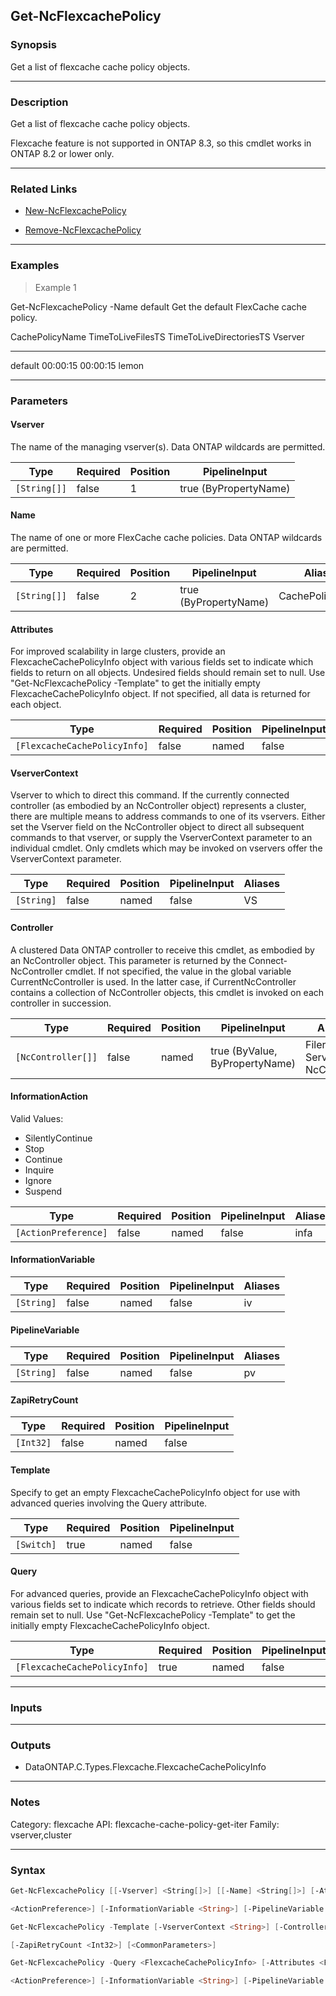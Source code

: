 Get-NcFlexcachePolicy
---------------------

### Synopsis
Get a list of flexcache cache policy objects.

---

### Description

Get a list of flexcache cache policy objects.

Flexcache feature is not supported in ONTAP 8.3, so this cmdlet works in ONTAP 8.2 or lower only.

---

### Related Links
* [New-NcFlexcachePolicy](New-NcFlexcachePolicy)

* [Remove-NcFlexcachePolicy](Remove-NcFlexcachePolicy)

---

### Examples
> Example 1

Get-NcFlexcachePolicy -Name default
Get the default FlexCache cache policy.

CachePolicyName                 TimeToLiveFilesTS  TimeToLiveDirectoriesTS Vserver
---------------                 -----------------  ----------------------- -------
default                                  00:00:15                 00:00:15 lemon

---

### Parameters
#### **Vserver**
The name of the managing vserver(s).  Data ONTAP wildcards are permitted.

|Type        |Required|Position|PipelineInput        |
|------------|--------|--------|---------------------|
|`[String[]]`|false   |1       |true (ByPropertyName)|

#### **Name**
The name of one or more FlexCache cache policies.  Data ONTAP wildcards are permitted.

|Type        |Required|Position|PipelineInput        |Aliases        |
|------------|--------|--------|---------------------|---------------|
|`[String[]]`|false   |2       |true (ByPropertyName)|CachePolicyName|

#### **Attributes**
For improved scalability in large clusters, provide an FlexcacheCachePolicyInfo object with various fields set to indicate which fields to return on all objects.  Undesired fields should remain set to null.  Use "Get-NcFlexcachePolicy -Template" to get the initially empty FlexcacheCachePolicyInfo object.  If not specified, all data is returned for each object.

|Type                        |Required|Position|PipelineInput|
|----------------------------|--------|--------|-------------|
|`[FlexcacheCachePolicyInfo]`|false   |named   |false        |

#### **VserverContext**
Vserver to which to direct this command.  If the currently connected controller (as embodied by an NcController object) represents a cluster, there are multiple means to address commands to one of its vservers.  Either set the Vserver field on the NcController object to direct all subsequent commands to that vserver, or supply the VserverContext parameter to an individual cmdlet.  Only cmdlets which may be invoked on vservers offer the VserverContext parameter.

|Type      |Required|Position|PipelineInput|Aliases|
|----------|--------|--------|-------------|-------|
|`[String]`|false   |named   |false        |VS     |

#### **Controller**
A clustered Data ONTAP controller to receive this cmdlet, as embodied by an NcController object.  This parameter is returned by the Connect-NcController cmdlet.  If not specified, the value in the global variable CurrentNcController is used.  In the latter case, if CurrentNcController contains a collection of NcController objects, this cmdlet is invoked on each controller in succession.

|Type              |Required|Position|PipelineInput                 |Aliases                          |
|------------------|--------|--------|------------------------------|---------------------------------|
|`[NcController[]]`|false   |named   |true (ByValue, ByPropertyName)|Filer<br/>Server<br/>NcController|

#### **InformationAction**

Valid Values:

* SilentlyContinue
* Stop
* Continue
* Inquire
* Ignore
* Suspend

|Type                |Required|Position|PipelineInput|Aliases|
|--------------------|--------|--------|-------------|-------|
|`[ActionPreference]`|false   |named   |false        |infa   |

#### **InformationVariable**

|Type      |Required|Position|PipelineInput|Aliases|
|----------|--------|--------|-------------|-------|
|`[String]`|false   |named   |false        |iv     |

#### **PipelineVariable**

|Type      |Required|Position|PipelineInput|Aliases|
|----------|--------|--------|-------------|-------|
|`[String]`|false   |named   |false        |pv     |

#### **ZapiRetryCount**

|Type     |Required|Position|PipelineInput|
|---------|--------|--------|-------------|
|`[Int32]`|false   |named   |false        |

#### **Template**
Specify to get an empty FlexcacheCachePolicyInfo object for use with advanced queries involving the Query attribute.

|Type      |Required|Position|PipelineInput|
|----------|--------|--------|-------------|
|`[Switch]`|true    |named   |false        |

#### **Query**
For advanced queries, provide an FlexcacheCachePolicyInfo object with various fields set to indicate which records to retrieve.  Other fields should remain set to null.  Use "Get-NcFlexcachePolicy -Template" to get the initially empty FlexcacheCachePolicyInfo object.

|Type                        |Required|Position|PipelineInput|
|----------------------------|--------|--------|-------------|
|`[FlexcacheCachePolicyInfo]`|true    |named   |false        |

---

### Inputs

---

### Outputs
* DataONTAP.C.Types.Flexcache.FlexcacheCachePolicyInfo

---

### Notes
Category: flexcache
API: flexcache-cache-policy-get-iter
Family: vserver,cluster

---

### Syntax
```PowerShell
Get-NcFlexcachePolicy [[-Vserver] <String[]>] [[-Name] <String[]>] [-Attributes <FlexcacheCachePolicyInfo>] [-VserverContext <String>] [-Controller <NcController[]>] [-InformationAction 
```
```PowerShell
<ActionPreference>] [-InformationVariable <String>] [-PipelineVariable <String>] [-ZapiRetryCount <Int32>] [<CommonParameters>]
```
```PowerShell
Get-NcFlexcachePolicy -Template [-VserverContext <String>] [-Controller <NcController[]>] [-InformationAction <ActionPreference>] [-InformationVariable <String>] [-PipelineVariable <String>] 
```
```PowerShell
[-ZapiRetryCount <Int32>] [<CommonParameters>]
```
```PowerShell
Get-NcFlexcachePolicy -Query <FlexcacheCachePolicyInfo> [-Attributes <FlexcacheCachePolicyInfo>] [-VserverContext <String>] [-Controller <NcController[]>] [-InformationAction 
```
```PowerShell
<ActionPreference>] [-InformationVariable <String>] [-PipelineVariable <String>] [-ZapiRetryCount <Int32>] [<CommonParameters>]
```
